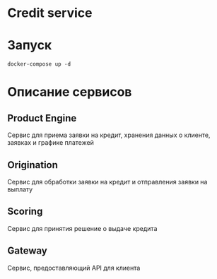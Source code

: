 # Credit service

# Запуск

```
docker-compose up -d
```

# Описание сервисов

## Product Engine 

Сервис для приема заявки на кредит, хранения данных о клиенте, заявках и графике платежей

## Origination

Сервис для обработки заявки на кредит и отправления заявки на выплату

## Scoring

Сервис для принятия решение о выдаче кредита

## Gateway

Сервис, предоставляющий API для клиента

